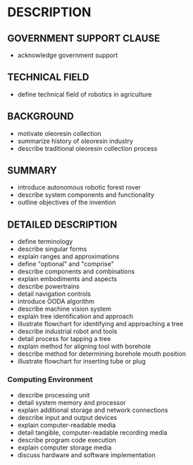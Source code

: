 # DESCRIPTION

## GOVERNMENT SUPPORT CLAUSE

- acknowledge government support

## TECHNICAL FIELD

- define technical field of robotics in agriculture

## BACKGROUND

- motivate oleoresin collection
- summarize history of oleoresin industry
- describe traditional oleoresin collection process

## SUMMARY

- introduce autonomous robotic forest rover
- describe system components and functionality
- outline objectives of the invention

## DETAILED DESCRIPTION

- define terminology
- describe singular forms
- explain ranges and approximations
- define "optional" and "comprise"
- describe components and combinations
- explain embodiments and aspects
- describe powertrains
- detail navigation controls
- introduce OODA algorithm
- describe machine vision system
- explain tree identification and approach
- illustrate flowchart for identifying and approaching a tree
- describe industrial robot and tools
- detail process for tapping a tree
- explain method for aligning tool with borehole
- describe method for determining borehole mouth position
- illustrate flowchart for inserting tube or plug

### Computing Environment

- describe processing unit
- detail system memory and processor
- explain additional storage and network connections
- describe input and output devices
- explain computer-readable media
- detail tangible, computer-readable recording media
- describe program code execution
- explain computer storage media
- discuss hardware and software implementation

